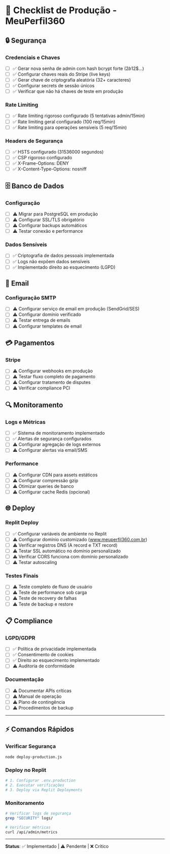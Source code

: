 
# 🚀 Checklist de Produção - MeuPerfil360

## 🔒 Segurança

### Credenciais e Chaves
- [ ] ✅ Gerar nova senha de admin com hash bcrypt forte ($2b$12$...)
- [ ] ✅ Configurar chaves reais do Stripe (live keys)
- [ ] ✅ Gerar chave de criptografia aleatória (32+ caracteres)
- [ ] ✅ Configurar secrets de sessão únicos
- [ ] ✅ Verificar que não há chaves de teste em produção

### Rate Limiting
- [ ] ✅ Rate limiting rigoroso configurado (5 tentativas admin/15min)
- [ ] ✅ Rate limiting geral configurado (100 req/15min)
- [ ] ✅ Rate limiting para operações sensíveis (5 req/15min)

### Headers de Segurança
- [ ] ✅ HSTS configurado (31536000 segundos)
- [ ] ✅ CSP rigoroso configurado
- [ ] ✅ X-Frame-Options: DENY
- [ ] ✅ X-Content-Type-Options: nosniff

## 🗄️ Banco de Dados

### Configuração
- [ ] ⚠️ Migrar para PostgreSQL em produção
- [ ] ⚠️ Configurar SSL/TLS obrigatório
- [ ] ⚠️ Configurar backups automáticos
- [ ] ⚠️ Testar conexão e performance

### Dados Sensíveis
- [ ] ✅ Criptografia de dados pessoais implementada
- [ ] ✅ Logs não expõem dados sensíveis
- [ ] ✅ Implementado direito ao esquecimento (LGPD)

## 📧 Email

### Configuração SMTP
- [ ] ⚠️ Configurar serviço de email em produção (SendGrid/SES)
- [ ] ⚠️ Configurar domínio verificado
- [ ] ⚠️ Testar entrega de emails
- [ ] ⚠️ Configurar templates de email

## 💳 Pagamentos

### Stripe
- [ ] ⚠️ Configurar webhooks em produção
- [ ] ⚠️ Testar fluxo completo de pagamento
- [ ] ⚠️ Configurar tratamento de disputes
- [ ] ⚠️ Verificar compliance PCI

## 🔍 Monitoramento

### Logs e Métricas
- [ ] ✅ Sistema de monitoramento implementado
- [ ] ✅ Alertas de segurança configurados
- [ ] ⚠️ Configurar agregação de logs externos
- [ ] ⚠️ Configurar alertas via email/SMS

### Performance
- [ ] ⚠️ Configurar CDN para assets estáticos
- [ ] ⚠️ Configurar compressão gzip
- [ ] ⚠️ Otimizar queries de banco
- [ ] ⚠️ Configurar cache Redis (opcional)

## 🌐 Deploy

### Replit Deploy
- [ ] ✅ Configurar variáveis de ambiente no Replit
- [ ] ⚠️ Configurar domínio customizado (www.meuperfil360.com.br)
- [ ] ⚠️ Verificar registros DNS (A record e TXT record)
- [ ] ⚠️ Testar SSL automático no domínio personalizado
- [ ] ⚠️ Verificar CORS funciona com domínio personalizado
- [ ] ⚠️ Testar autoscaling

### Testes Finais
- [ ] ⚠️ Teste completo de fluxo de usuário
- [ ] ⚠️ Teste de performance sob carga
- [ ] ⚠️ Teste de recovery de falhas
- [ ] ⚠️ Teste de backup e restore

## 📋 Compliance

### LGPD/GDPR
- [ ] ✅ Política de privacidade implementada
- [ ] ✅ Consentimento de cookies
- [ ] ✅ Direito ao esquecimento implementado
- [ ] ⚠️ Auditoria de conformidade

### Documentação
- [ ] ⚠️ Documentar APIs críticas
- [ ] ⚠️ Manual de operação
- [ ] ⚠️ Plano de contingência
- [ ] ⚠️ Procedimentos de backup

---

## ⚡ Comandos Rápidos

### Verificar Segurança
```bash
node deploy-production.js
```

### Deploy no Replit
```bash
# 1. Configurar .env.production
# 2. Executar verificações
# 3. Deploy via Replit Deployments
```

### Monitoramento
```bash
# Verificar logs de segurança
grep "SECURITY" logs/

# Verificar métricas
curl /api/admin/metrics
```

---

**Status**: ✅ Implementado | ⚠️ Pendente | ❌ Crítico
